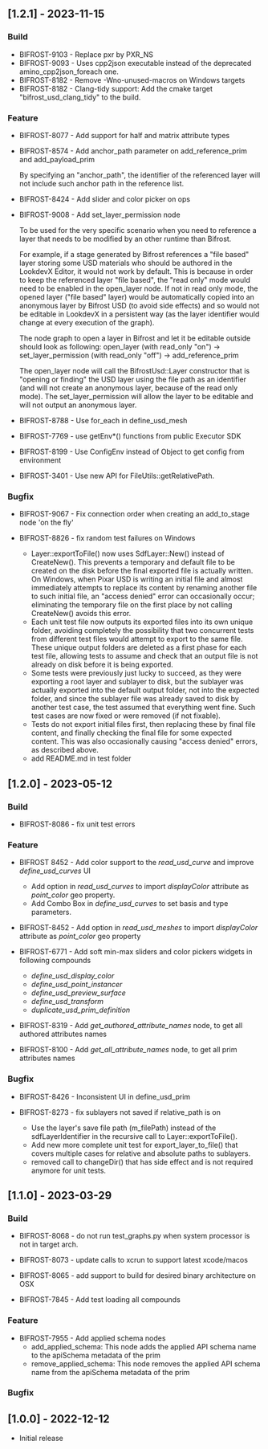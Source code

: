 ## [1.2.1] - 2023-11-15

### Build

 - BIFROST-9103 - Replace pxr by PXR_NS
 - BIFROST-9093 - Uses cpp2json executable instead of the deprecated amino_cpp2json_foreach one.
 - BIFROST-8182 - Remove -Wno-unused-macros on Windows targets
 - BIFROST-8182 - Clang-tidy support: Add the cmake target "bifrost_usd_clang_tidy" to the build.

### Feature

 - BIFROST-8077 - Add support for half and matrix attribute types

 - BIFROST-8574 - Add anchor_path parameter on add_reference_prim and add_payload_prim

   By specifying an "anchor_path", the identifier of the referenced layer will not include such anchor path in the reference list.

 - BIFROST-8424 - Add slider and color picker on ops

 - BIFROST-9008 - Add set_layer_permission node

   To be used for the very specific scenario when you need to reference a layer
   that needs to be modified by an other runtime than Bifrost.

   For example, if a stage generated by Bifrost references a "file based" layer
   storing some USD materials who should be authored in the LookdevX Editor,
   it would not work by default. This is because in order to keep the referenced layer
   "file based", the "read only" mode would need to be enabled in the open_layer node.
   If not in read only mode, the opened layer ("file based" layer) would be automatically
   copied into an anonymous layer by Bifrost USD (to avoid side effects) and so would not
   be editable  in LookdevX in a persistent way (as the layer identifier would change at
   every execution of the graph).

   The node graph to open a layer in Bifrost and let it be editable outside should look as following:
   open_layer (with read_only "on") -> set_layer_permission (with read_only "off") -> add_reference_prim

   The open_layer node will call the BifrostUsd::Layer constructor that is "opening or finding" the USD layer
   using the file path as an identifier (and will not create an anonymous layer, because of the read only mode).
   The set_layer_permission will allow the layer to be editable and will not output an anonymous layer.

 - BIFROST-8788 - Use for_each in define_usd_mesh

 - BIFROST-7769 - use getEnv*() functions from public Executor SDK

 - BIFROST-8199 - Use ConfigEnv instead of Object to get config from environment

 - BIFROST-3401 - Use new API for FileUtils::getRelativePath.

### Bugfix

 - BIFROST-9067 - Fix connection order when creating an add_to_stage node 'on the fly'

 - BIFROST-8826 - fix random test failures on Windows

   - Layer::exportToFile() now uses SdfLayer::New() instead of CreateNew().
   This prevents a temporary and default file to be created on the disk
   before the final exported file is actually written. On Windows, when
   Pixar USD is writing an initial file and almost immediately attempts
   to replace its content by renaming another file to such initial file,
   an "access denied" error can occasionally occur; eliminating the
   temporary file on the first place by not calling CreateNew() avoids
   this error.
   - Each unit test file now outputs its exported files into its own unique
   folder, avoiding completely the possibility that two concurrent tests
   from different test files would attempt to export to the same file.
   These unique output folders are deleted as a first phase for each test
   file, allowing tests to assume and check that an output file is not
   already on disk before it is being exported.
   - Some tests were previously just lucky to succeed, as they were
   exporting a root layer and sublayer to disk, but the sublayer was
   actually exported into the default output folder, not into the expected
   folder, and since the sublayer file was already saved to disk by
   another test case, the test assumed that everything went fine. Such
   test cases are now fixed or were removed (if not fixable).
   - Tests do not export initial files first, then replacing these by final
   file content, and finally checking the final file for some expected
   content. This was also occasionally causing "access denied" errors, as
   described above.
   - add README.md in test folder


## [1.2.0] - 2023-05-12

### Build

 - BIFROST-8086 - fix unit test errors

### Feature

 - BIFROST 8452 - Add color support to the _read_usd_curve_ and improve _define_usd_curves_ UI
    - Add option in _read_usd_curves_ to import _displayColor_ attribute as _point_color_ geo property.
    - Add Combo Box in _define_usd_curves_ to set basis and type parameters.

 - BIFROST-8452 - Add option in _read_usd_meshes_ to import _displayColor_ attribute as _point_color_ geo property

 - BIFROST-6771 - Add soft min-max sliders and color pickers widgets in following compounds
    - _define_usd_display_color_
    - _define_usd_point_instancer_
    - _define_usd_preview_surface_
    - _define_usd_transform_
    - _duplicate_usd_prim_definition_

 - BIFROST-8319 - Add _get_authored_attribute_names_ node, to get all authored attributes names 

 - BIFROST-8100 - Add _get_all_attribute_names_ node, to get all prim attributes names

### Bugfix

 - BIFROST-8426 - Inconsistent UI in define_usd_prim

 - BIFROST-8273 - fix sublayers not saved if relative_path is on
	- Use the layer's save file path (m_filePath) instead of the sdfLayerIdentifier in the recursive call to Layer::exportToFile().
	- Add new more complete unit test for export_layer_to_file() that covers multiple cases for relative and absolute paths to sublayers.
	- removed call to changeDir() that has side effect and is not required anymore for unit tests.


## [1.1.0] - 2023-03-29

### Build

- BIFROST-8068 - do not run test_graphs.py when system processor is not in target arch.

- BIFROST-8073 - update calls to xcrun to support latest xcode/macos

- BIFROST-8065 - add support to build for desired binary architecture on OSX

- BIFROST-7845 - Add test loading all compounds

### Feature

- BIFROST-7955 - Add applied schema nodes
	- add_applied_schema: This node adds the applied API schema name to the apiSchema metadata of the prim
	- remove_applied_schema: This node removes the applied API schema name from the apiSchema metadata of the prim


### Bugfix

## [1.0.0] - 2022-12-12

 - Initial release

